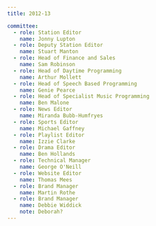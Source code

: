 ```yaml
---
title: 2012-13

committee:
  - role: Station Editor
    name: Jonny Lupton
  - role: Deputy Station Editor
    name: Stuart Manton
  - role: Head of Finance and Sales
    name: Sam Robinson
  - role: Head of Daytime Programming
    name: Arthur Mollett
  - role: Head of Speech Based Programming
    name: Genie Pearce
  - role: Head of Specialist Music Programming
    name: Ben Malone
  - role: News Editor
    name: Miranda Bubb-Humfryes
  - role: Sports Editor
    name: Michael Gaffney
  - role: Playlist Editor
    name: Izzie Clarke
  - role: Drama Editor
    name: Ben Hollands
  - role: Technical Manager
    name: George O'Neill
  - role: Website Editor
    name: Thomas Mees
  - role: Brand Manager
    name: Martin Rothe
  - role: Brand Manager
    name: Debbie Widdick
    note: Deborah?
---
```

